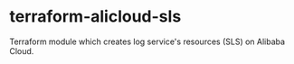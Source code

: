 # terraform-alicloud-sls
Terraform module which creates log service's resources (SLS) on Alibaba Cloud.
